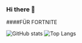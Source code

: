 ### Hi there 👋
####FÜR FORTNITE


![GitHub stats](https://github-readme-stats.vercel.app/api?username=WindLeaky&show_icons=true&theme=tokyonight)
![Top Langs](https://github-readme-stats.vercel.app/api/top-langs/?username=WindLeaky&theme=tokyonight)
